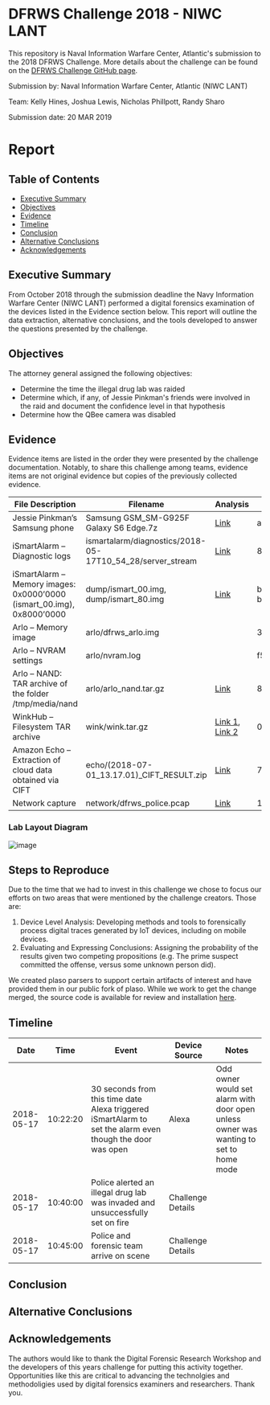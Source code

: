 # DFRWS Challenge 2018 - NIWC LANT

This repository is Naval Information Warfare Center, Atlantic's submission to the 2018 DFRWS Challenge.  More details about the challenge can be found on the [DFRWS Challenge GitHub page](https://github.com/dfrws/dfrws2018-challenge).

Submission by: Naval Information Warfare Center, Atlantic (NIWC LANT)

Team: Kelly Hines, Joshua Lewis, Nicholas Phillpott, Randy Sharo

Submission date: 20 MAR 2019

# Report

## Table of Contents
* [Executive Summary](#executive-summary)
* [Objectives](#objectives)
* [Evidence](#evidence)
* [Timeline](#timeline)
* [Conclusion](#conclusion)
* [Alternative Conclusions](#alternative-conclusions)
* [Acknowledgements](#acknowledgements)

## Executive Summary
From October 2018 through the submission deadline the Navy Information Warfare Center (NIWC LANT) performed a digital forensics examination of the devices listed in the Evidence section below. This report will outline the data extraction, alternative conclusions, and the tools developed to answer the questions presented by the challenge.

## Objectives
The attorney general assigned the following objectives:
* Determine the time the illegal drug lab was raided
* Determine which, if any, of Jessie Pinkman's friends were involved in the raid and document the confidence level in that hypothesis
* Determine how the QBee camera was disabled

## Evidence
Evidence items are listed in the order they were presented by the challenge documentation. Notably, to share this challenge among teams, evidence items are not original evidence but copies of the previously collected evidence.

| File Description | Filename | Analysis | SHA256 Hash |
| --- | --- | --- | --- |
| Jessie Pinkman’s Samsung phone | Samsung GSM_SM-G925F Galaxy S6 Edge.7z | [Link](https://gitlab.com/lewis.joshua/dfrws2019/blob/master/Samsung%20GSM_SM-G925F%20Galaxy%20S6%20Edge.7z.md) | ae83b8ec1d4338f6c4e0a312e73d7b410904fab504f7510723362efe6186b757 |
| iSmartAlarm – Diagnostic logs | ismartalarm/diagnostics/2018-05-17T10_54_28/server_stream | [Link](https://gitlab.com/lewis.joshua/dfrws2019/blob/master/ismartalarm/server_stream.md) | 8033ba6d37ad7f8ba22587ae560c04dba703962ed16ede8c36a55c9553913736 |
| iSmartAlarm – Memory images: 0x0000’0000 (ismart_00.img), 0x8000’0000 | dump/ismart_00.img, dump/ismart_80.img | [Link](https://gitlab.com/lewis.joshua/dfrws2019/blob/master/ismart_00.img.md) | b175f98ddb8c79e5a1e7db84eeaa691991939065ae17bad84cdbd915f65d9a10 b175f98ddb8c79e5a1e7db84eeaa691991939065ae17bad84cdbd915f65d9a10  |
| Arlo – Memory image | arlo/dfrws_arlo.img |  | 3b957a90a57e5e4485aa78d79c9a04270a2ae93f503165c2a0204de918d7ac70 |
| Arlo – NVRAM settings | arlo/nvram.log |  | f5d680d354a261576dc8601047899b5173dbbad374a868a20b97fbd963dca798 |
| Arlo – NAND: TAR archive of the folder /tmp/media/nand | arlo/arlo_nand.tar.gz | [Link](https://gitlab.com/lewis.joshua/dfrws2019/blob/master/arlo/nand.md) | 857455859086cd6face6115e72cb1c63d2befe11db92beec52d1f70618c5e421 |
| WinkHub – Filesystem TAR archive | wink/wink.tar.gz | [Link 1](https://gitlab.com/lewis.joshua/dfrws2019/blob/master/Wink/suspicious_access.md), [Link 2](https://gitlab.com/lewis.joshua/dfrws2019/blob/master/Wink/Wink) | 083e7428dc1d0ca335bbcfc11c6263720ab8145ffc637954a7733afc7b23e8c6 |
| Amazon Echo – Extraction of cloud data obtained via CIFT | echo/(2018-07-01_13.17.01)_CIFT_RESULT.zip | [Link](https://gitlab.com/lewis.joshua/dfrws2019/blob/master/echo_analysis.md) | 7ee2d77a3297bb7ea4030444be6e0e150a272b3302d4f68453e8cfa11ef3241f |
| Network capture | network/dfrws_police.pcap | [Link](https://gitlab.com/lewis.joshua/dfrws2019/blob/master/dfrws_police.pcap.md) | 1837ee390e060079fab1e17cafff88a1837610ef951153ddcb7cd85ad478228e |

### Lab Layout Diagram

![image](https://raw.githubusercontent.com/dfrws/dfrws2018-challenge/master/DFRWS2018-IoT-ForensicChallengeDiagram.png)

## Steps to Reproduce

Due to the time that we had to invest in this challenge we chose to focus our efforts on two areas that were mentioned by the challenge creators.  Those are:
1.	Device Level Analysis: Developing methods and tools to forensically process digital traces generated by IoT devices, including on mobile devices.
4.	Evaluating and Expressing Conclusions: Assigning the probability of the results given two competing propositions (e.g. The prime suspect committed the offense, versus some unknown person did).

We created plaso parsers to support certain artifacts of interest and have provided them in our public fork of plaso. While we work to get the change merged, the source code is available for review and installation [here](https://gitlab.com/lewis.joshua/plaso).

## Timeline
| Date | Time | Event | Device Source | Notes |
| --- | --- | --- | --- | --- |
| 2018-05-17 | 10:22:20 | 30 seconds from this time date Alexa triggered iSmartAlarm to set the alarm even though the door was open | Alexa | Odd owner would set alarm with door open unless owner was wanting to set to home mode |
| 2018-05-17 | 10:40:00 | Police alerted an illegal drug lab was invaded and unsuccessfully set on fire | Challenge Details | |
| 2018-05-17 | 10:45:00 | Police and forensic team arrive on scene | Challenge Details | |

## Conclusion

## Alternative Conclusions

## Acknowledgements

The authors would like to thank the Digital Forensic Research Workshop and the developers of this years challenge for putting this activity together. Opportunities like this are critical to advancing the technolgies and methodoligies used by digital forensics examiners and researchers. Thank you. 